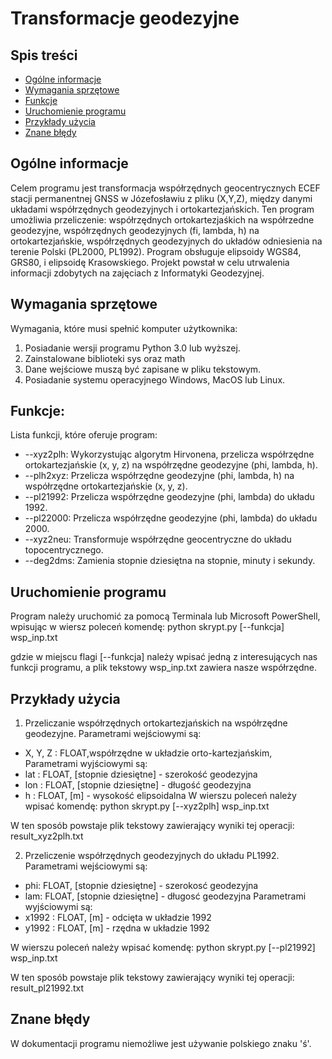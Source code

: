 # Transformacje geodezyjne

## Spis treści 
* [Ogólne informacje](#ogólne-informacje)
* [Wymagania sprzętowe](#wymagania-sprzętowe)
* [Funkcje](#funkcje)
* [Uruchomienie programu](#uruchomienie-programu)
* [Przykłady użycia](#przykłady-użycia)
* [Znane błędy](#znane-błędy)

## Ogólne informacje
Celem programu jest transformacja współrzędnych geocentrycznych ECEF stacji permanentnej GNSS w Józefosławiu z pliku (X,Y,Z), między danymi układami współrzędnych geodezyjnych i ortokartezjańskich. Ten program umożliwia przeliczenie: współrzędnych ortokartezjaśkich na współrzedne geodezyjne, współrzędnych geodezyjnych (fi, lambda, h) na ortokartezjańskie, współrzędnych geodezyjnych do układów odniesienia na terenie Polski (PL2000, PL1992). Program obsługuje elipsoidy WGS84, GRS80, i elipsoidę Krasowskiego.
Projekt powstał w celu utrwalenia informacji zdobytych na zajęciach z Informatyki Geodezyjnej.

## Wymagania sprzętowe
Wymagania, które musi spełnić komputer użytkownika:
1. Posiadanie wersji programu Python 3.0 lub wyższej.
2. Zainstalowane biblioteki sys oraz math
3. Dane wejściowe muszą być zapisane w pliku tekstowym.
4. Posiadanie systemu operacyjnego Windows, MacOS lub Linux.

## Funkcje:
Lista funkcji, które oferuje program:
* --xyz2plh: Wykorzystując algorytm Hirvonena, przelicza współrzędne ortokartezjańskie (x, y, z) na współrzędne geodezyjne (phi, lambda, h).
* --plh2xyz: Przelicza współrzędne geodezyjne (phi, lambda, h) na współrzędne ortokartezjańskie (x, y, z).
* --pl21992: Przelicza współrzędne geodezyjne (phi, lambda) do układu 1992.
* --pl22000: Przelicza współrzędne geodezyjne (phi, lambda) do układu 2000.
* --xyz2neu: Transformuje współrzędne geocentryczne do układu topocentrycznego.
* --deg2dms: Zamienia stopnie dziesiętna na stopnie, minuty i sekundy.

## Uruchomienie programu
Program należy uruchomić za pomocą Terminala lub Microsoft PowerShell, wpisując w wiersz poleceń komendę:
python skrypt.py [--funkcja] wsp_inp.txt

gdzie w miejscu flagi [--funkcja] należy wpisać jedną z interesujących nas funkcji programu, a plik tekstowy wsp_inp.txt zawiera nasze współrzędne.

## Przykłady użycia
1. Przeliczanie współrzędnych ortokartezjańskich na współrzędne geodezyjne.
Parametrami wejściowymi są:
* X, Y, Z : FLOAT,współrzędne w układzie orto-kartezjańskim, 
Parametrami wyjściowymi są:
* lat : FLOAT, [stopnie dziesiętne] - szerokość geodezyjna
* lon : FLOAT, [stopnie dziesiętne] - długość geodezyjna
* h : FLOAT, [m] - wysokość elipsoidalna
W wierszu poleceń należy wpisać komendę:
python skrypt.py [--xyz2plh] wsp_inp.txt

W ten sposób powstaje plik tekstowy zawierający wyniki tej operacji: result_xyz2plh.txt

2. Przeliczenie współrzędnych geodezyjnych do układu PL1992.
Parametrami wejściowymi są:
* phi: FLOAT, [stopnie dziesiętne] - szerokosć geodezyjna
* lam: FLOAT, [stopnie dziesiętne] - długosć geodezyjna
Parametrami wyjściowymi są:
* x1992 : FLOAT, [m] - odcięta w układzie 1992
* y1992 : FLOAT, [m] - rzędna w układzie 1992

W wierszu poleceń należy wpisać komendę:
python skrypt.py [--pl21992] wsp_inp.txt

W ten sposób powstaje plik tekstowy zawierający wyniki tej operacji: result_pl21992.txt

## Znane błędy
W dokumentacji programu niemożliwe jest używanie polskiego znaku 'ś'.